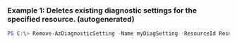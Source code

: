 ### Example 1: Deletes existing diagnostic settings for the specified resource. (autogenerated)
```powershell
PS C:\> Remove-AzDiagnosticSetting -Name myDiagSetting -ResourceId Resource01 -WarningAction {WarningAction}
```

